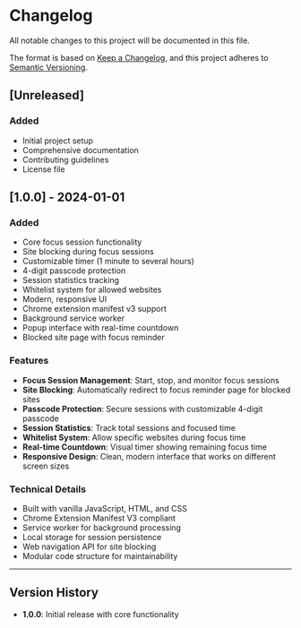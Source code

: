 # Changelog

All notable changes to this project will be documented in this file.

The format is based on [Keep a Changelog](https://keepachangelog.com/en/1.0.0/),
and this project adheres to [Semantic Versioning](https://semver.org/spec/v2.0.0.html).

## [Unreleased]

### Added
- Initial project setup
- Comprehensive documentation
- Contributing guidelines
- License file

## [1.0.0] - 2024-01-01

### Added
- Core focus session functionality
- Site blocking during focus sessions
- Customizable timer (1 minute to several hours)
- 4-digit passcode protection
- Session statistics tracking
- Whitelist system for allowed websites
- Modern, responsive UI
- Chrome extension manifest v3 support
- Background service worker
- Popup interface with real-time countdown
- Blocked site page with focus reminder

### Features
- **Focus Session Management**: Start, stop, and monitor focus sessions
- **Site Blocking**: Automatically redirect to focus reminder page for blocked sites
- **Passcode Protection**: Secure sessions with customizable 4-digit passcode
- **Session Statistics**: Track total sessions and focused time
- **Whitelist System**: Allow specific websites during focus time
- **Real-time Countdown**: Visual timer showing remaining focus time
- **Responsive Design**: Clean, modern interface that works on different screen sizes

### Technical Details
- Built with vanilla JavaScript, HTML, and CSS
- Chrome Extension Manifest V3 compliant
- Service worker for background processing
- Local storage for session persistence
- Web navigation API for site blocking
- Modular code structure for maintainability

---

## Version History

- **1.0.0**: Initial release with core functionality 
